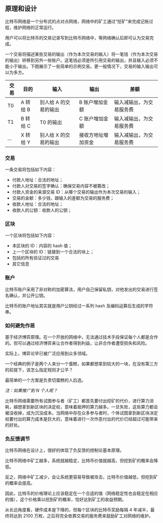 




## 原理和设计

比特币网络是一个分布式的点对点网络，网络中的矿工通过“挖矿”来完成记账过程，维护网络的正常运行。

用户可以将比特币的交易记录写到比特币网络中，等网络确认后即可认为交易完成。

一个交易将描述某些交易的输出（作为本次交易的输入）将一笔钱（作为本次交易的输出）转移到另外一些账户。这笔钱必须是所引用交易的输出，并且输入必须不能小于输出。下图展示了一些简单的示例交易。更一般情况下，交易的输入输出可以为多方。

交易 | 目的 | 输入 | 输出  | 差额
--- | --- | --- | --- | ---
T0  | A 转给 B | 别人给 A 的交易的输出 | B 账户增加金额 | 输入减输出，为交易服务费
T1 | B 转给 C | T0 的输出 | C 账户增加金额 | 输入减输出，为交易服务费
... | X 转给 Y | 别人给 X 的交易的输出 | 接收方地址增加资金 | 输入减输出，为交易服务费


### 交易

一条交易将包括如下内容：

* 付款人地址：合法的地址；
* 付款人对交易的签字确认：确保交易内容不被篡改；
* 付款人资金的来源交易 ID：从哪个交易的输出作为本次交易的输入；
* 交易的金额：多少钱，跟输入的差额为交易的服务费；
* 收款人地址：合法的地址；
* 收款人的公钥：收款人的公钥；

### 区块

一个区块将包括如下内容：

* 本区块的 ID：内容的 hash 值；
* 上一个区块的 ID：链接到一个合法的块上；
* 包括的所有验证过的交易
* 其它信息

### 账户

比特币账户采用了非对称的加密算法，用户自己保留私钥，对他发出的交易进行签名确认，并公开公钥。

比特币的账户地址其实就是用户公钥经过一系列 hash 及编码运算后生成的字符串。

### 如何避免作恶

基于经济博弈原理。在一个开放的网络中，无法通过技术手段保证每个人都是合作的。但可以通过经济博弈来让合作者得到利益，让非合作者遭受损失和风险。

实际上，博弈论早已被广泛应用到众多领域。

一个经典的例子是两个人来分一个蛋糕，如果都想拿到较大的一块，在没有第三方的前提下，该怎么指定规则才公平？

最简单的一个方案是负责切蛋糕的人后选。

_注：如果推广到 N 个人呢？_

比特币网络需要所有试图参与者（矿工）都首先要付出挖矿的代价，进行算力消耗，越想拿到新区块的决定权，意味着抵押的算力越多。一旦失败，这些算力都会被没收掉，成为沉没成本。当网络中存在众多参与者时，个体试图拿到新区块决定权要付出的算力成本是巨大的，意味着进行一次作恶付出的代价已经超过可能带来的好处。

### 负反馈调节

比特币网络在设计上，很好的体现了负反馈的控制论基本原理。

比特币网络中矿工越多，系统就越稳定，比特币价值就越高，但挖到矿的概率会降低。

反之，网络中矿工减少，会让系统更容易导致被攻击，比特币价值越低，但挖到矿的概率会提高。

因此，比特币的价格理论上应该稳定在一个合适的值（网络稳定性也会稳定在相应的值），这个价格乘以挖到矿的概率，恰好达到矿工的收益预期。

从长远角度看，硬件成本是下降的，但每个区块的比特币奖励每隔 4 年减半，最终将达到 2100 万枚，之后将完全依靠交易的服务费来鼓励矿工对网络的维护。

